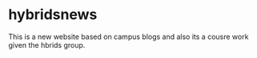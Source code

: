 # hybridsnews
This is a new website based on campus blogs and also its a cousre work given the hbrids group.
